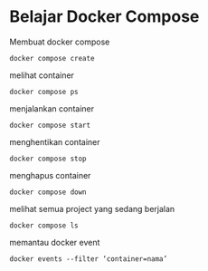 # Belajar Docker Compose

Membuat docker compose
```
docker compose create
```

melihat container
```
docker compose ps
```

menjalankan container
```
docker compose start
```

menghentikan container
```
docker compose stop
```

menghapus container
```
docker compose down
```

melihat semua project yang sedang berjalan
```
docker compose ls
```

memantau docker event

```
docker events --filter ‘container=nama’
```